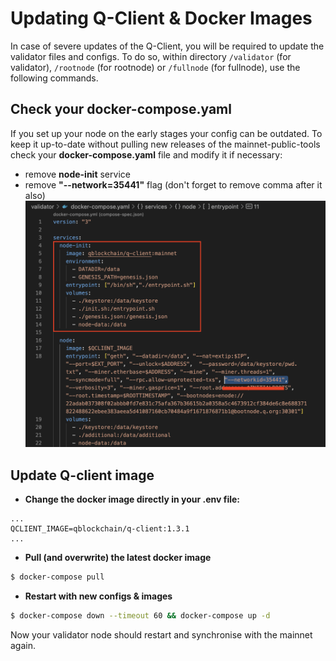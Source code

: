 # Updating Q-Client & Docker Images

In case of severe updates of the Q-Client, you will be required to update the validator files and configs.
To do so, within directory `/validator` (for validator), `/rootnode` (for rootnode) or `/fullnode` (for fullnode),
use the following commands.

## Check your docker-compose.yaml

If you set up your node on the early stages your config can be outdated. To keep it up-to-date without
pulling new releases of the mainnet-public-tools check your **docker-compose.yaml** file and modify it if necessary:

- remove **node-init** service
- remove **"--network=35441"** flag (don't forget to remove comma after it also)
  ![Screenshot](img/node-init.png)

## Update Q-client image

- **Change the docker image directly in your **.env** file:**

```
...
QCLIENT_IMAGE=qblockchain/q-client:1.3.1
...
```

- **Pull (and overwrite) the latest docker image**

```bash
$ docker-compose pull
```

- **Restart with new configs & images**

```bash
$ docker-compose down --timeout 60 && docker-compose up -d
```

Now your validator node should restart and synchronise with the mainnet again.
